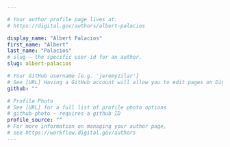 ```yaml
---

# Your author profile page lives at:
# https://digital.gov/authors/albert-palacios

display_name: "Albert Palacios"
first_name: "Albert"
last_name: "Palacios"
# slug — the specific user-id for an author.
slug: albert-palacios

# Your GitHub username [e.g. 'jeremyzilar']
# See [URL] Having a GitHub account will allow you to edit pages on DigitalGov. The image used in your GitHub account can also be used to populate your digital.gov profile photo.
github: ""

# Profile Photo
# See [URL] for a full list of profile photo options
# github-photo — requires a github ID
profile_source: ""
# For more information on managing your author page,
# see https://workflow.digital.gov/authors
---
```

